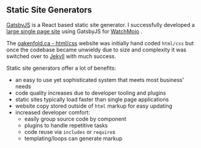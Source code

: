 ## Static Site Generators

[GatsbyJS](//www.gatsbyjs.org) is a React based static site generator. I successfully developed a [large single page site](//watchmojo.com/advertise) using GatsbyJS for [WatchMojo](//watchmojo.com) .

The [oakenfold.ca - html/css](//oakenfold.ca/versions/html-css) website was initially hand coded `html/css` but once the codebase became unwieldy due to size and complexity it was switched over to [Jekyll](//jekyllrb.com/) with much success.

Static site generators offer a lot of benefits:
- an easy to use yet sophisticated system that meets most business' needs
- code quality increases due to developer tooling and plugins
- static sites typically load faster than single page applications
- website copy stored outside of `html` markup for easy updating
- increased developer comfort:
    - easily group source code by component
    - plugins to handle repetitive tasks
    - code reuse via `includes` or `require`s
    - templating/loops can generate markup
